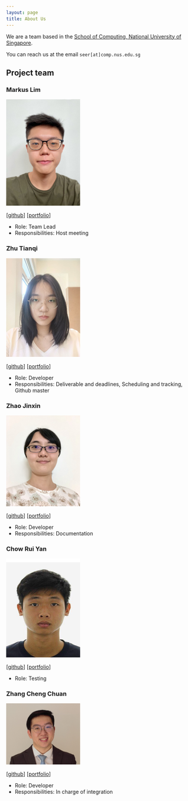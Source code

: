 ```yaml
---
layout: page
title: About Us
---
```


We are a team based in the [School of Computing, National University of Singapore](http://www.comp.nus.edu.sg).

You can reach us at the email `seer[at]comp.nus.edu.sg`

## Project team

### Markus Lim

<img src="images/markuslim24.png" width="200px">

[[github](https://github.com/markuslim24)]
[[portfolio](team/markuslim24.md)]

* Role: Team Lead
* Responsibilities: Host meeting

### Zhu Tianqi

<img src="images/tianqi-zhu.png" width="200px">

[[github](http://github.com/Tianqi-Zhu)]
[[portfolio](team/tianqi-zhu.md)]

* Role: Developer
* Responsibilities: Deliverable and deadlines, Scheduling and tracking, Github master

### Zhao Jinxin

<img src="images/jinxinzhao315.png" width="200px">

[[github](http://github.com/JinxinZhao315)]
[[portfolio](team/jinxinzhao315.md)]

* Role: Developer
* Responsibilities: Documentation

### Chow Rui Yan

<img src="images/chowruiyan.png" width="200px">

[[github](https://github.com/chowRuiYan)]
[[portfolio](team/chowruiyan.md)]

* Role: Testing

### Zhang Cheng Chuan

<img src="images/zhangchengchuan.png" width="200px">

[[github](http://github.com/zhangchengchuan)]
[[portfolio](team/zhangchengchuan.md)]

* Role: Developer
* Responsibilities: In charge of integration
